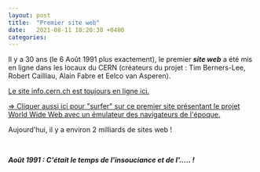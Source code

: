 ```yaml
---
layout: post
title:  "Premier site web"
date:   2021-08-11 18:20:30 +0400
categories: 
---
```



Il y a 30 ans (le 6 Août 1991 plus exactement), le premier ***site web*** a été mis en ligne dans les locaux du CERN (créateurs du projet : Tim Berners-Lee, Robert Cailliau, Alain Fabre et Eelco van Asperen).

<a href="http://info.cern.ch/" target="_blank">Le site info.cern.ch est toujours en ligne ici.</a>

<a href="https://line-mode.cern.ch/www/hypertext/WWW/TheProject.html" target="_blank">=> Cliquer aussi ici pour "surfer" sur ce premier site présentant le projet World Wide Web avec un émulateur des navigateurs de l'époque.</a>

Aujourd'hui, il y a environ 2 milliards de sites web !

<br>

***Août 1991 : C'était le temps de l'insouciance et de l'..... !***
  